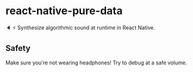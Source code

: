# react-native-pure-data
🔈 ⚡ Synthesize algorithmic sound at runtime in React Native. 

## Safety
Make sure you're not wearing headphones! Try to debug at a safe volume.
